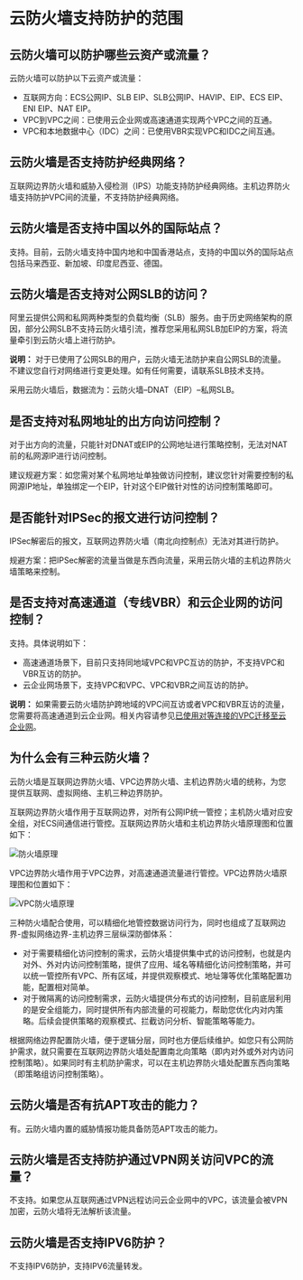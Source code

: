 # 云防火墙支持防护的范围

## 云防火墙可以防护哪些云资产或流量？

云防火墙可以防护以下云资产或流量：

-   互联网方向：ECS公网IP、SLB EIP、SLB公网IP、HAVIP、EIP、ECS EIP、ENI EIP、NAT EIP。
-   VPC到VPC之间：已使用云企业网或高速通道实现两个VPC之间的互通。
-   VPC和本地数据中心（IDC）之间：已使用VBR实现VPC和IDC之间互通。

## 云防火墙是否支持防护经典网络？

互联网边界防火墙和威胁入侵检测（IPS）功能支持防护经典网络。主机边界防火墙支持防护VPC间的流量，不支持防护经典网络。

## 云防火墙是否支持中国以外的国际站点？

支持。目前，云防火墙支持中国内地和中国香港站点，支持的中国以外的国际站点包括马来西亚、新加坡、印度尼西亚、德国。

## 云防火墙是否支持对公网SLB的访问？

阿里云提供公网和私网两种类型的负载均衡（SLB）服务。由于历史网络架构的原因，部分公网SLB不支持云防火墙引流，推荐您采用私网SLB加EIP的方案，将流量牵引到云防火墙上进行防护。

**说明：** 对于已使用了公网SLB的用户，云防火墙无法防护来自公网SLB的流量。不建议您自行对网络进行变更处理。如有任何需要，请联系SLB技术支持。

采用云防火墙后，数据流为：云防火墙–DNAT（EIP）–私网SLB。

## 是否支持对私网地址的出方向访问控制？

对于出方向的流量，只能针对DNAT或EIP的公网地址进行策略控制，无法对NAT前的私网源IP进行访问控制。

建议规避方案：如您需对某个私网地址单独做访问控制，建议您针对需要控制的私网源IP地址，单独绑定一个EIP，针对这个EIP做针对性的访问控制策略即可。

## 是否能针对IPSec的报文进行访问控制？

IPSec解密后的报文，互联网边界防火墙（南北向控制点）无法对其进行防护。

规避方案：把IPSec解密的流量当做是东西向流量，采用云防火墙的主机边界防火墙策略来控制。

## 是否支持对高速通道（专线VBR）和云企业网的访问控制？

支持。具体说明如下：

-   高速通道场景下，目前只支持同地域VPC和VPC互访的防护，不支持VPC和VBR互访的防护。
-   云企业网场景下，支持VPC和VPC、VPC和VBR之间互访的防护。

**说明：** 如果需要云防火墙防护跨地域的VPC间互访或者VPC和VBR互访的流量，您需要将高速通道到云企业网。相关内容请参见[已使用对等连接的VPC迁移至云企业网]()。

## 为什么会有三种云防火墙？

云防火墙是互联网边界防火墙、VPC边界防火墙、主机边界防火墙的统称，为您提供互联网、虚拟网络、主机三种边界防护。

互联网边界防火墙作用于互联网边界，对所有公网IP统一管控；主机防火墙对应安全组，对ECS间通信进行管控。互联网边界防火墙和主机边界防火墙原理图和位置如下：

![防火墙原理](https://static-aliyun-doc.oss-accelerate.aliyuncs.com/assets/img/zh-CN/7462329951/p38798.png)

VPC边界防火墙作用于VPC边界，对高速通道流量进行管控。VPC边界防火墙原理图和位置如下：

![VPC防火墙原理](https://static-aliyun-doc.oss-accelerate.aliyuncs.com/assets/img/zh-CN/7462329951/p38893.png)

三种防火墙配合使用，可以精细化地管控数据访问行为，同时也组成了互联网边界-虚拟网络边界-主机边界三层纵深防御体系：

-   对于需要精细化访问控制的需求，云防火墙提供集中式的访问控制，也就是内对外、外对内访问控制策略，提供了应用、域名等精细化访问控制策略，并可以统一管控所有VPC、所有区域，并提供观察模式、地址簿等优化策略配置功能，配置相对简单。
-   对于微隔离的访问控制需求，云防火墙提供分布式的访问控制，目前底层利用的是安全组能力，同时提供所有内部流量的可视能力，帮助您优化内对内策略。后续会提供策略的观察模式、拦截访问分析、智能策略等能力。

根据网络边界配置防火墙，便于逻辑分层，同时也方便后续维护。如您只有公网防护需求，就只需要在互联网边界防火墙处配置南北向策略（即内对外或外对内访问控制策略）。如果同时有主机防护需求，可以在主机边界防火墙处配置东西向策略（即策略组访问控制策略）。

## 云防火墙是否有抗APT攻击的能力？

有。云防火墙内置的威胁情报功能具备防范APT攻击的能力。

## 云防火墙是否支持防护通过VPN网关访问VPC的流量？

不支持。如果您从互联网通过VPN远程访问云企业网中的VPC，该流量会被VPN加密，云防火墙将无法解析该流量。

## 云防火墙是否支持IPV6防护？

不支持IPV6防护，支持IPV6流量转发。

